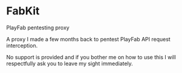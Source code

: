 # FabKit
PlayFab pentesting proxy

A proxy I made a few months back to pentest PlayFab API request interception.

No support is provided and if you bother me on how to use this I will respectfully ask you to leave my sight immediately.
